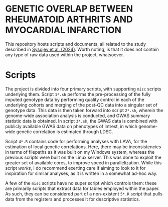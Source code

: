 # GENETIC OVERLAP BETWEEN RHEUMATOID ARTHRITS AND MYOCARDIAL INFARCTION

This repository hosts scripts and documents, all related to the study described in [Sysojev et al. (2024)](https://acrjournals.onlinelibrary.wiley.com/doi/10.1002/art.42918). Worth noting, is that it does not contain any type of raw data used within the project, whatsoever.

# Scripts

The project is divided into four primary scripts, with supporting `misc` scripts underlying them. Script `1*.sh` performs the pre-processing of the fully imputed genotype data by performing quality control in each of the underlying cohorts and merging of the post-QC data into a singular set of genotype data. This data is then taken forward into script `2*.sh`, wherein the genome-wide association analysis is conducted, and GWAS summary statistic data is obtained. In script `3*.sh`, the GWAS data is combined with publicly available GWAS data on phenotypes of intrest, in which genome-wide genetic correlation is estimated through LDSC.

Script `4*.R` contains code for performing analyses with LAVA, for the estimation of local genetic correlations. Here, there may be inconsistencies in terms of filepaths as it was built on my Windows system, whereas the previous scripts were built on the Linux server. This was done to exploit the greater set of available cores, to improve speed in parallelization. While this script *works*, I do recommend exerting care if aiming to look to it for inspiration for similar analyses, as it is written in a somewhat ad-hoc way.

A few of the `misc` scripts have no super script which controls them: these are primarily scripts that extract data for tables employed within the paper. As such, they can be considered part of a non-existent `5*.R` script that pulls data from the registers and processes it for descriptive statistics.